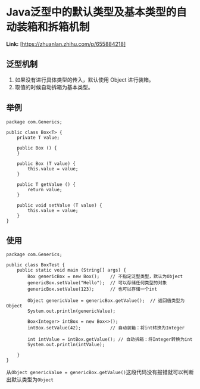 # Java泛型中的默认类型及基本类型的自动装箱和拆箱机制



 **Link:** [https://zhuanlan.zhihu.com/p/655884218]

## 泛型机制  

1. 如果没有进行具体类型的传入，默认使用 Object 进行装箱。
2. 取值的时候自动拆箱为基本类型。

## 举例  
```
package com.Generics;

public class Box<T> {
    private T value;

    public Box () {
    }

    public Box (T value) {
        this.value = value;
    }

    public T getValue () {
        return value;
    }

    public void setValue (T value) {
        this.value = value;
    }
}

```
## 使用  
```
package com.Generics;

public class BoxTest {
    public static void main (String[] args) {
        Box genericBox = new Box();    // 不指定泛型类型，默认为Object
        genericBox.setValue("Hello");  // 可以存储任何类型的对象
        genericBox.setValue(123);      // 也可以存储一个int

        Object genericValue = genericBox.getValue();  // 返回值类型为Object
        System.out.println(genericValue);

        Box<Integer> intBox = new Box<>();
        intBox.setValue(42);           // 自动装箱：将int转换为Integer

        int intValue = intBox.getValue(); // 自动拆箱：将Integer转换为int
        System.out.println(intValue);

    }
}
```

从`Object genericValue = genericBox.getValue()`这段代码没有报错就可以判断出默认类型为`Object`


